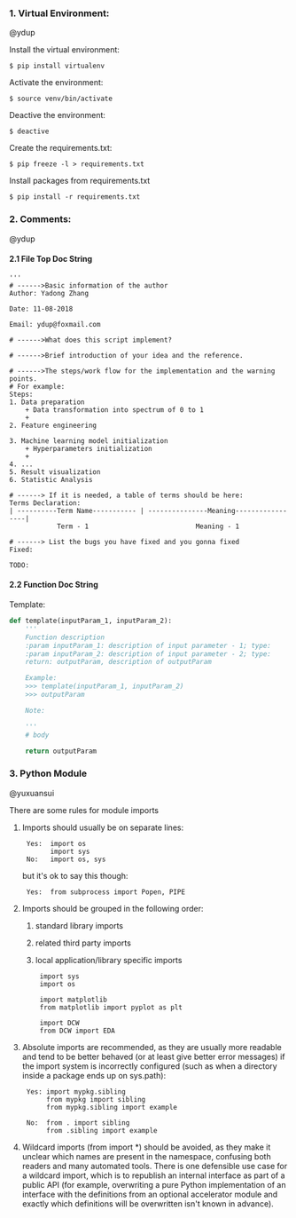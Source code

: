 
### 1. Virtual Environment:

@ydup

Install the virtual environment: 

```shell
$ pip install virtualenv
```

Activate the environment:

```shell
$ source venv/bin/activate
```

Deactive the environment:

```shell
$ deactive
```

Create the requirements.txt:

```shell
$ pip freeze -l > requirements.txt
```

Install packages from requirements.txt

```shell
$ pip install -r requirements.txt
```

### 2. Comments:

@ydup

#### 2.1 File Top Doc String

```
'''
# ------>Basic information of the author
Author: Yadong Zhang

Date: 11-08-2018

Email: ydup@foxmail.com

# ------>What does this script implement?

# ------>Brief introduction of your idea and the reference.

# ------>The steps/work flow for the implementation and the warning points.
# For example:
Steps:
1. Data preparation
    + Data transformation into spectrum of 0 to 1
    + 
2. Feature engineering

3. Machine learning model initialization
    + Hyperparameters initialization
    + 
4. ...
5. Result visualization
6. Statistic Analysis

# ------> If it is needed, a table of terms should be here:
Terms Declaration:
| ----------Term Name----------- | ---------------Meaning-----------------|
            Term - 1                           Meaning - 1

# ------> List the bugs you have fixed and you gonna fixed
Fixed:

TODO:

```

#### 2.2 Function Doc String

Template:

```python
def template(inputParam_1, inputParam_2):
    '''
    Function description
    :param inputParam_1: description of input parameter - 1; type: 
    :param inputParam_2: description of input parameter - 2; type:
    return: outputParam, description of outputParam

    Example:
    >>> template(inputParam_1, inputParam_2)
    >>> outputParam

    Note: 

    '''
    # body

    return outputParam

```

### 3. Python Module

@yuxuansui

There are some rules for module imports

1. Imports should usually be on separate lines:

        Yes:  import os
              import sys
        No:   import os, sys
   but it's ok to say this though:
        
        Yes:  from subprocess import Popen, PIPE
        
2. Imports should be grouped in the following order:

    1. standard library imports
    
    2. related third party imports
    
    3. local application/library specific imports
    
            import sys
            import os
        
            import matplotlib
            from matplotlib import pyplot as plt
    
            import DCW
            from DCW import EDA
        
3. Absolute imports are recommended, as they are usually more readable and tend to be better behaved (or at least give better error messages) if the import system is incorrectly configured (such as when a directory inside a package ends up on sys.path):


        Yes: import mypkg.sibling
             from mypkg import sibling
             from mypkg.sibling import example
        
        No:  from . import sibling
             from .sibling import example
             
4. Wildcard imports (from <module> import *) should be avoided, as they make it unclear which names are present in the namespace, confusing both readers and many automated tools. There is one defensible use case for a wildcard import, which is to republish an internal interface as part of a public API (for example, overwriting a pure Python implementation of an interface with the definitions from an optional accelerator module and exactly which definitions will be overwritten isn't known in advance).



